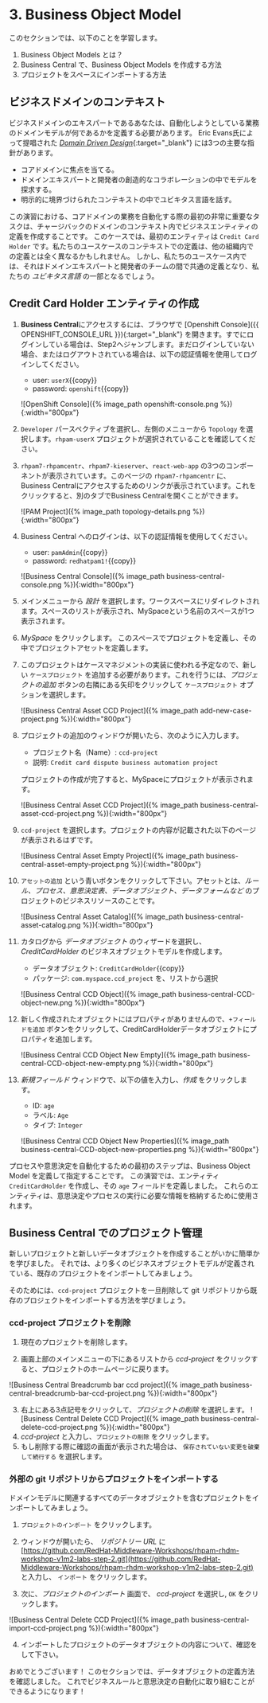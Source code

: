 # 3. Business Object Model

このセクションでは、以下のことを学習します。

1. Business Object Models とは？
2. Business Central で、Business Object Models を作成する方法
3. プロジェクトをスペースにインポートする方法

## ビジネスドメインのコンテキスト

ビジネスドメインのエキスパートであるあなたは、自動化しようとしている業務のドメインモデルが何であるかを定義する必要があります。
Eric Evans氏によって提唱された [_Domain Driven Design_](https://en.wikipedia.org/wiki/Domain-driven_design){:target="_blank"} には3つの主要な指針があります。

- コアドメインに焦点を当てる。
- ドメインエキスパートと開発者の創造的なコラボレーションの中でモデルを探求する。
- 明示的に境界づけられたコンテキストの中でユビキタス言語を話す。

この演習における、コアドメインの業務を自動化する際の最初の非常に重要なタスクは、チャージバックのドメインのコンテキスト内でビジネスエンティティの定義を作成することです。
このケースでは、最初のエンティティは `Credit Card Holder` です。私たちのユースケースのコンテキストでの定義は、他の組織内での定義とは全く異なるかもしれません。
しかし、私たちのユースケース内では、それはドメインエキスパートと開発者のチームの間で共通の定義となり、私たちの _ユビキタス言語_ の一部となるでしょう。

## Credit Card Holder エンティティの作成

1. **Business Central**にアクセスするには、ブラウザで [Openshift Console]({{ OPENSHIFT_CONSOLE_URL }}){:target="_blank"} を開きます。すでにログインしている場合は、Step2へジャンプします。まだログインしていない場合、またはログアウトされている場合は、以下の認証情報を使用してログインしてください。

    - user: `userX`{{copy}}
    - password: `openshift`{{copy}}

    ![OpenShift Console]({% image_path openshift-console.png %}){:width="800px"}

2. `Developer` パースペクティブを選択し、左側のメニューから `Topology` を選択します。`rhpam-userX` プロジェクトが選択されていることを確認してください。

3. `rhpam7-rhpamcentr`、`rhpam7-kieserver`、`react-web-app` の3つのコンポーネントが表示されています。このページの `rhpam7-rhpamcentr` に、Business Centralにアクセスするためのリンクが表示されています。これをクリックすると、別のタブでBusiness Centralを開くことができます。

    ![PAM Project]({% image_path topology-details.png %}){:width="800px"}

4. Business Central へのログインは、以下の認証情報を使用してください。

    - user: `pamAdmin`{{copy}}
    - password: `redhatpam1!`{{copy}}

    ![Business Central Console]({% image_path business-central-console.png %}){:width="800px"}

5. メインメニューから _設計_ を選択します。ワークスペースにリダイレクトされます。スペースのリストが表示され、MySpaceという名前のスペースが1つ表示されます。

6. _MySpace_ をクリックします。 このスペースでプロジェクトを定義し、その中でプロジェクトアセットを定義します。

7. このプロジェクトはケースマネジメントの実装に使われる予定なので、新しい `ケースプロジェクト` を追加する必要があります。これを行うには、_プロジェクトの追加_ ボタンの右隣にある矢印をクリックして `ケースプロジェクト` オプションを選択します。

    ![Business Central Asset CCD Project]({% image_path add-new-case-project.png %}){:width="800px"}

8.  プロジェクトの追加のウィンドウが開いたら、次のように入力します。

      * プロジェクト名（Name）: `ccd-project`
      * 説明: `Credit card dispute business automation project`

    プロジェクトの作成が完了すると、MySpaceにプロジェクトが表示されます。

    ![Business Central Asset CCD Project]({% image_path business-central-asset-ccd-project.png %}){:width="800px"}

9.  `ccd-project` を選択します。プロジェクトの内容が記載された以下のページが表示されるはずです。

    ![Business Central Asset Empty Project]({% image_path business-central-asset-empty-project.png %}){:width="800px"}

10. `アセットの追加` という青いボタンをクリックして下さい。アセットとは、_ルール、プロセス、意思決定表、データオブジェクト、データフォームなど_ のプロジェクトのビジネスリソースのことです。

    ![Business Central Asset Catalog]({% image_path business-central-asset-catalog.png %}){:width="800px"}

11. カタログから _データオブジェクト_ のウィザードを選択し、_CreditCardHolder_ のビジネスオブジェクトモデルを作成します。

    * データオブジェクト: `CreditCardHolder`{{copy}}
    * パッケージ: `com.myspace.ccd_project` を、リストから選択

    ![Business Central CCD Object]({% image_path business-central-CCD-object-new.png %}){:width="800px"}

12. 新しく作成されたオブジェクトにはプロパティがありませんので、`+フィールドを追加` ボタンをクリックして、CreditCardHolderデータオブジェクトにプロパティを追加します。

    ![Business Central CCD Object New Empty]({% image_path business-central-CCD-object-new-empty.png %}){:width="800px"}

13. _新規フィールド_ ウィンドウで、以下の値を入力し、_作成_ をクリックします。

    - ID: `age`
    - ラベル: `Age`
    - タイプ: `Integer`

    ![Business Central CCD Object New Properties]({% image_path business-central-CCD-object-new-properties.png %}){:width="800px"}

プロセスや意思決定を自動化するための最初のステップは、Business Object Model を定義して指定することです。
この演習では、エンティティ `CreditCardHolder` を作成し、その `age` フィールドを定義しました。
これらのエンティティは、意思決定やプロセスの実行に必要な情報を格納するために使用されます。

## Business Central でのプロジェクト管理

新しいプロジェクトと新しいデータオブジェクトを作成することがいかに簡単かを学びました。
それでは、より多くのビジネスオブジェクトモデルが定義されている、既存のプロジェクトをインポートしてみましょう。

そのためには、`ccd-project` プロジェクトを一旦削除して git リポジトリから既存のプロジェクトをインポートする方法を学びましょう。

### ccd-project プロジェクトを削除

1. 現在のプロジェクトを削除します。
  
2. 画面上部のメインメニューの下にあるリストから _ccd-project_ をクリックすると、プロジェクトのホームページに戻ります。
   
![Business Central Breadcrumb bar ccd project]({% image_path business-central-breadcrumb-bar-ccd-project.png %}){:width="800px"}

3. 右上にある3点記号をクリックして、_プロジェクトの削除_ を選択します。
   ![Business Central Delete CCD Project]({% image_path business-central-delete-ccd-project.png %}){:width="800px"}
4. _ccd-project_ と入力し、`プロジェクトの削除` をクリックします。
5. もし削除する際に確認の画面が表示された場合は、 `保存されていない変更を破棄して続行する` を選択します。
  

### 外部の git リポジトリからプロジェクトをインポートする

ドメインモデルに関連するすべてのデータオブジェクトを含むプロジェクトをインポートしてみましょう。

  1. `プロジェクトのインポート` をクリックします。
  
  2. ウィンドウが開いたら、 _リポジトリー URL_ に [https://github.com/RedHat-Middleware-Workshops/rhpam-rhdm-workshop-v1m2-labs-step-2.git](https://github.com/RedHat-Middleware-Workshops/rhpam-rhdm-workshop-v1m2-labs-step-2.git) と入力し、 `インポート` をクリックします。
  
  3. 次に、_プロジェクトのインポート_ 画面で、 _ccd-project_ を選択し, `OK` をクリックします。
  
  ![Business Central Delete CCD Project]({% image_path business-central-import-ccd-project.png %}){:width="800px"}
  
  4. インポートしたプロジェクトのデータオブジェクトの内容について、確認をして下さい。

おめでとうございます！
このセクションでは、データオブジェクトの定義方法を確認しました。
これでビジネスルールと意思決定の自動化に取り組むことができるようになります！
